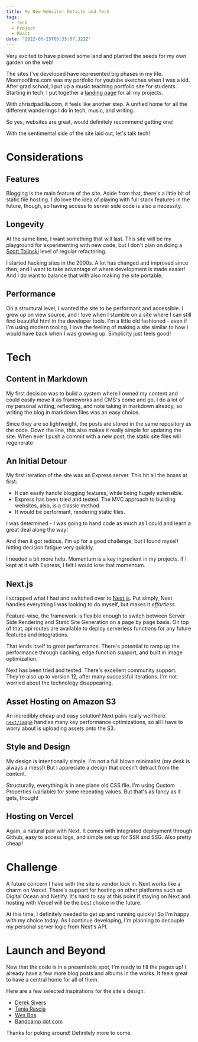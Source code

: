 ```yaml
---
title: My New Website! Details and Tech
tags:
  - Tech
  - Project
  - React
date: '2022-06-25T05:35:07.322Z'
---
```


Very excited to have plowed some land and planted the seeds for my own garden on the web!

The sites I've developed have represented big phases in my life. Moomoofilms.com was my portfolio for youtube sketches when I was a kid. After grad school, I put up a music teaching portfolio site for students. Starting in tech, I put together a [landing page](https://chrispadilla.dev) for all my projects.

With chrisdpadilla.com, it feels like another step. A unified home for all the different wanderings I do in tech, music, and writing.

So yes, websites are great, would definitely recommend getting one!

With the sentimental side of the site laid out, let's talk tech!

# Considerations

## Features

Blogging is the main feature of the site. Aside from that, there's a little bit of static file hosting. I _do_ love the idea of playing with full stack features in the future, though, so having access to server side code is also a necessity.

## Longevity

At the same time, I want something that will last. This site will be my playground for experimenting with new code, but I don't plan on doing a [Scott Tolinski](https://scotttolinski.com/) level of regular refactoring.

I started hacking sites in the 2000s. A lot has changed and improved since then, and I want to take advantage of where development is made easier! And I do want to balance that with also making the site portable.

## Performance

On a structural level, I wanted the site to be performant and accessible. I grew up on view source, and I love when I stumble on a site where I can still find beautiful html in the developer tools. I'm a little old fashioned - even if I'm using modern tooling, I love the feeling of making a site similar to how I would have back when I was growing up. Simplicity just feels good!

# Tech

## Content in Markdown

My first decision was to build a system where I owned my content and could easily move it as frameworks and CMS's come and go. I do a lot of my personal writing, reflecting, and note taking in markdown already, so writing the blog in markdown files was an easy choice.

Since they are so lightweight, the posts are stored in the same repository as the code. Down the line, this also makes it really simple for updating the site. When ever I push a commit with a new post, the static site files will regenerate

## An Initial Detour

My first iteration of the site was an Express server. This hit all the boxes at first:

- It can easily handle blogging features, while being hugely extensible.
- Express has been tried and tested. The MVC approach to building websites, also, is a classic method.
- It would be performant, rendering static files.

I was determined - I was going to hand code as much as I could and learn a great deal along the way!

And then it got tedious. I'm up for a good challenge, but I found myself hitting decision fatigue very quickly.

I needed a bit more help. Momentum is a key ingredient in my projects. If I kept at it with Express, I felt I would lose that momentum.

## Next.js

I scrapped what I had and switched over to [Next.js](https://nextjs.org/). Put simply, Next handles everything I was looking to do myself, but makes it _effortless_.

Feature-wise, the framework is flexible enough to switch between Server Side Rendering and Static Site Generation on a page by page basis. On top of that, api routes are available to deploy serverless functions for any future features and integrations.

That lends itself to great performance. There's potential to ramp up the performance through caching, edge function support, and built in image optimization.

Next has been tried and tested. There's excellent community support. They're also up to version 12, after many successful iterations. I'm not worried about the technology disappearing.

## Asset Hosting on Amazon S3

An incredibly cheap and easy solution! Next pairs really well here. [`next/image`](https://nextjs.org/docs/basic-features/image-optimization) handles many key performance optimizations, so all I have to worry about is uploading assets onto the S3.

## Style and Design

My design is intentionally simple. I'm not a full blown minimalist (my desk is always a mess!) But I appreciate a design that doesn't detract from the content.

Structurally, everything is in one plane old CSS file. I'm using Custom Properties (variable) for some repeating values. But that's as fancy as it gets, though!

## Hosting on Vercel

Again, a natural pair with Next. It comes with integrated deployment through Github, easy to access logs, and simple set up for SSR and SSG. Also pretty cheap!

# Challenge

A future concern I have with the site is vendor lock in. Next works like a charm on Vercel. There's support for hosting on other platforms such as Digital Ocean and Netlify. It's hard to say at this point if staying on Next and hosting with Vercel will be the best choice in the future.

At this time, I definitely needed to get up and running quickly! So I'm happy with my choice today. As I continue developing, I'm planning to decouple my personal server logic from Next's API.

# Launch and Beyond

Now that the code is in a presentable spot, I'm ready to fill the pages up! I already have a few more blog posts and albums in the works. It feels great to have a central home for all of them.

Here are a few selected inspirations for the site's design:

- [Derek Sivers](https://sive.rs/)
- [Tania Rascia](https://www.taniarascia.com/)
- [Wes Bos](https://wesbos.com/)
- [Bandcamp dot com](https://bandcamp.com/)

Thanks for poking around! Definitely more to come.
